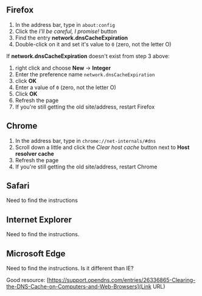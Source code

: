 ## Firefox ##

1. In the address bar, type in `about:config` 
2. Click the *I'll be careful, I promise!* button 
3. Find the entry **network.dnsCacheExpiration** 
4. Double-click on it and set it's value to `0` (zero, not the letter O)  

If **network.dnsCacheExpiration** doesn't exist from step 3 above: 

1. right click and choose **New** -> **Integer** 
2. Enter the preference name `network.dnsCacheExpiration` 
3. click **OK** 
4. Enter a value of `0` (zero, not the letter O) 
5. Click **OK**
6. Refresh the page
7. If you're still getting the old site/address, restart Firefox

## Chrome ##

1. In the address bar, type in `chrome://net-internals/#dns`
2. Scroll down a little and click the *Clear host cache* button next to **Host resolver cache**
3. Refresh the page
4. If you're still getting the old site/address, restart Chrome

## Safari ##
Need to find the instructions

## Internet Explorer ##
Need to find the instructions.

## Microsoft Edge ##
Need to find the instructions.  Is it different than IE?

Good resource: [https://support.opendns.com/entries/26336865-Clearing-the-DNS-Cache-on-Computers-and-Web-Browsers](Link URL)